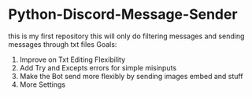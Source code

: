 # Python-Discord-Message-Sender
this is my first repository this will only do filtering messages and sending messages through txt files
Goals:
1. Improve on Txt Editing Flexibility
2. Add Try and Excepts errors for simple misinputs
3. Make the Bot send more flexibly by sending images embed and stuff
4. More Settings
